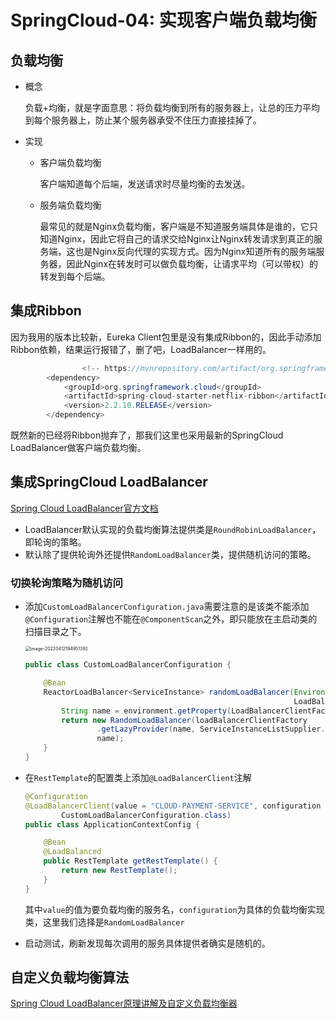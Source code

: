 # SpringCloud-04: 实现客户端负载均衡

## 负载均衡

- 概念

  负载+均衡，就是字面意思：将负载均衡到所有的服务器上，让总的压力平均到每个服务器上，防止某个服务器承受不住压力直接挂掉了。

- 实现

  - 客户端负载均衡

    客户端知道每个后端，发送请求时尽量均衡的去发送。

  - 服务端负载均衡

    最常见的就是Nginx负载均衡，客户端是不知道服务端具体是谁的，它只知道Nginx，因此它将自己的请求交给Nginx让Nginx转发请求到真正的服务端，这也是Nginx反向代理的实现方式。因为Nginx知道所有的服务端服务器，因此Nginx在转发时可以做负载均衡，让请求平均（可以带权）的转发到每个后端。

## 集成Ribbon

因为我用的版本比较新，Eureka Client包里是没有集成Ribbon的，因此手动添加Ribbon依赖，结果运行报错了，删了吧，LoadBalancer一样用的。

```java
				<!-- https://mvnrepository.com/artifact/org.springframework.cloud/spring-cloud-starter-netflix-ribbon -->
        <dependency>
            <groupId>org.springframework.cloud</groupId>
            <artifactId>spring-cloud-starter-netflix-ribbon</artifactId>
            <version>2.2.10.RELEASE</version>
        </dependency>
```

既然新的已经将Ribbon抛弃了，那我们这里也采用最新的SpringCloud LoadBalancer做客户端负载均衡。

## 集成SpringCloud LoadBalancer

[Spring Cloud LoadBalancer官方文档](https://docs.spring.io/spring-cloud-commons/docs/current/reference/html/#spring-cloud-loadbalancer)

- LoadBalancer默认实现的负载均衡算法提供类是`RoundRobinLoadBalancer`，即轮询的策略。
- 默认除了提供轮询外还提供`RandomLoadBalancer`类，提供随机访问的策略。

### 切换轮询策略为随机访问

- 添加`CustomLoadBalancerConfiguration.java`需要注意的是该类不能添加`@Configuration`注解也不能在`@ComponentScan`之外，即只能放在主启动类的扫描目录之下。

  <img src="../../../Documents/md_image/spring_cloud_start_04_lb_01.png" alt="image-20220412194951392" style="zoom:50%;" />

  ```java
  public class CustomLoadBalancerConfiguration {
  
      @Bean
      ReactorLoadBalancer<ServiceInstance> randomLoadBalancer(Environment environment,
                                                              LoadBalancerClientFactory loadBalancerClientFactory) {
          String name = environment.getProperty(LoadBalancerClientFactory.PROPERTY_NAME);
          return new RandomLoadBalancer(loadBalancerClientFactory
                  .getLazyProvider(name, ServiceInstanceListSupplier.class),
                  name);
      }
  }
  ```

- 在`RestTemplate`的配置类上添加`@LoadBalancerClient`注解

  ```java
  @Configuration
  @LoadBalancerClient(value = "CLOUD-PAYMENT-SERVICE", configuration =
          CustomLoadBalancerConfiguration.class)
  public class ApplicationContextConfig {
  
      @Bean
      @LoadBalanced
      public RestTemplate getRestTemplate() {
          return new RestTemplate();
      }
  }
  ```

  其中`value`的值为要负载均衡的服务名，`configuration`为具体的负载均衡实现类，这里我们选择是`RandomLoadBalancer`

- 启动测试，刷新发现每次调用的服务具体提供者确实是随机的。

## 自定义负载均衡算法

[Spring Cloud LoadBalancer原理讲解及自定义负载均衡器 ](https://www.cnblogs.com/linchenguang/p/15656603.html)

